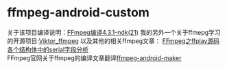 # ffmpeg-android-custom

关于该项目编译说明：[FFmpeg编译4.3.1-ndk(21)](https://www.jianshu.com/p/db5ea587facc)
我的另外一个关于ffmepg学习的开源项目:[Viktor_ffmpeg](https://github.com/rainmeterLotus/Viktor_ffmpeg)
以及其他的相关ffmpeg文章：
[FFmpeg之ffplay源码各个结构体中的serial字段分析](https://www.jianshu.com/p/8312e0e462ac)<br>
FFmpeg官网关于ffmpeg的编译文章翻译[ffmpeg-android-maker](https://www.jianshu.com/p/c2f58e21f671)
